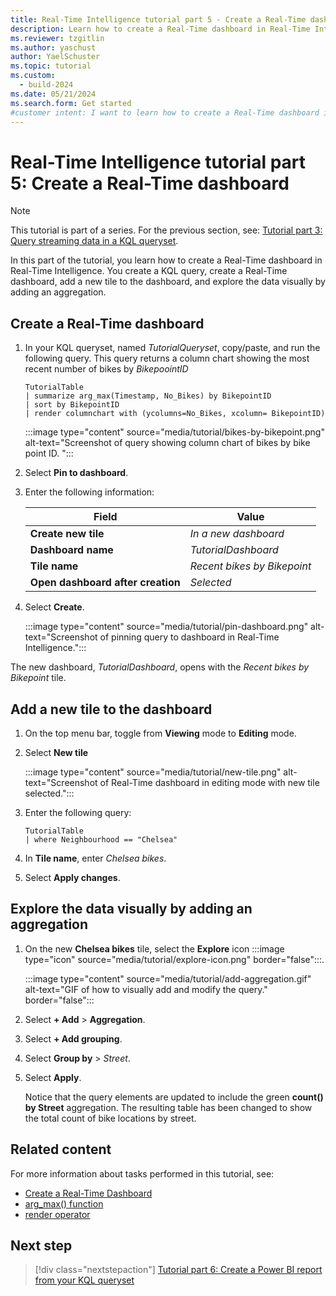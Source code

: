 ```yaml
---
title: Real-Time Intelligence tutorial part 5 - Create a Real-Time dashboard
description: Learn how to create a Real-Time dashboard in Real-Time Intelligence.
ms.reviewer: tzgitlin
ms.author: yaschust
author: YaelSchuster
ms.topic: tutorial
ms.custom:
  - build-2024
ms.date: 05/21/2024
ms.search.form: Get started
#customer intent: I want to learn how to create a Real-Time dashboard in Real-Time Intelligence.
---
```

# Real-Time Intelligence tutorial part 5: Create a Real-Time dashboard

> [!NOTE]
> This tutorial is part of a series. For the previous section, see: [Tutorial part 3: Query streaming data in a KQL queryset](tutorial-4-query-data.md).

In this part of the tutorial, you learn how to create a Real-Time dashboard in Real-Time Intelligence. You create a KQL query, create a Real-Time dashboard, add a new tile to the dashboard, and explore the data visually by adding an aggregation.

## Create a Real-Time dashboard

1. In your KQL queryset, named *TutorialQueryset*, copy/paste, and run the following query. This query returns a column chart showing the most recent number of bikes by *BikepoointID*

    ```kusto
    TutorialTable
    | summarize arg_max(Timestamp, No_Bikes) by BikepointID
    | sort by BikepointID
    | render columnchart with (ycolumns=No_Bikes, xcolumn= BikepointID)
    ```

    :::image type="content" source="media/tutorial/bikes-by-bikepoint.png" alt-text="Screenshot of query showing column chart of bikes by bike point ID. ":::

1. Select **Pin to dashboard**. 
1. Enter the following information:

    | Field | Value |
    | --- | --- |
    | **Create new tile** | *In a new dashboard* |
    | **Dashboard name** | *TutorialDashboard* |
    | **Tile name** | *Recent bikes by Bikepoint* |
    | **Open dashboard after creation** | *Selected* |

1. Select **Create**.

    :::image type="content" source="media/tutorial/pin-dashboard.png" alt-text="Screenshot of pinning query to dashboard in Real-Time Intelligence.":::

The new dashboard, *TutorialDashboard*, opens with the *Recent bikes by Bikepoint* tile.

## Add a new tile to the dashboard

1. On the top menu bar, toggle from **Viewing** mode to **Editing** mode.
1. Select **New tile**

    :::image type="content" source="media/tutorial/new-tile.png" alt-text="Screenshot of Real-Time dashboard in editing mode with new tile selected.":::

1. Enter the following query:

    ```kusto
    TutorialTable
    | where Neighbourhood == "Chelsea"
    ```

1. In **Tile name**, enter *Chelsea bikes*. 
1. Select **Apply changes**.

## Explore the data visually by adding an aggregation

1. On the new **Chelsea bikes** tile, select the **Explore** icon :::image type="icon" source="media/tutorial/explore-icon.png" border="false":::.

    :::image type="content" source="media/tutorial/add-aggregation.gif" alt-text="GIF of how to visually add and modify the query." border="false":::

1. Select **+ Add** > **Aggregation**.
1. Select **+ Add grouping**.
1. Select **Group by** > *Street*.
1. Select **Apply**.

    Notice that the query elements are updated to include the green **count() by Street** aggregation. The resulting table has been changed to show the total count of bike locations by street.

## Related content

For more information about tasks performed in this tutorial, see:
* [Create a Real-Time Dashboard](dashboard-real-time-create.md)
* [arg_max() function](/azure/data-explorer/kusto/query/arg-max-aggregation-function?context=/fabric/context/context-rti&pivots=fabric)
* [render operator](/azure/data-explorer/kusto/query/render-operator?context=/fabric/context/context-rti&pivots=fabric)

## Next step

> [!div class="nextstepaction"]
> [Tutorial part 6: Create a Power BI report from your KQL queryset](tutorial-6-power-bi-report.md)